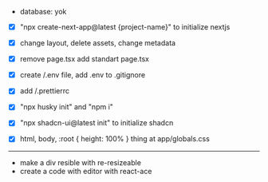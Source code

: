 - database: yok

- [x] "npx create-next-app@latest {project-name}" to initialize nextjs
- [x] change layout, delete assets, change metadata
- [x] remove page.tsx add standart page.tsx
- [x] create /.env file, add .env to .gitignore
- [x] add /.prettierrc
- [x] "npx husky init" and "npm i"

- [x] "npx shadcn-ui@latest init" to initialize shadcn
- [x] html, body, :root { height: 100% } thing at app/globals.css

---

- make a div resible with re-resizeable
- create a code with editor with react-ace
